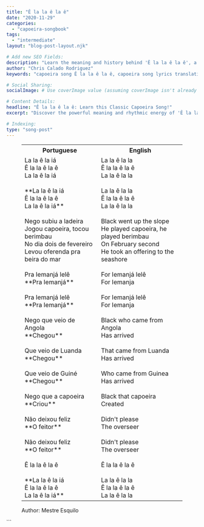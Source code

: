 ```yaml
---
title: "Ê la la ê la ê"
date: "2020-11-29"
categories:
  - "capoeira-songbook"
tags:
  - "intermediate"
layout: "blog-post-layout.njk"

# Add new SEO Fields:
description: "Learn the meaning and history behind 'Ê la la ê la ê', a classic intermediate-level Capoeira song. Perfect your roda performance!"
author: "Chris Calado Rodriguez"
keywords: "capoeira song Ê la la ê la ê, capoeira song lyrics translation, intermediate capoeira songs, capoeira music roda, capoeira song meaning, learn capoeira songs, capoeira songbook online, traditional capoeira songs"

# Social Sharing:
socialImage: # Use coverImage value (assuming coverImage isn't already defined, leave this comment, otherwise, replace with 'coverImage')

# Content Details:
headline: "Ê la la ê la ê: Learn this Classic Capoeira Song!"
excerpt: "Discover the powerful meaning and rhythmic energy of 'Ê la la ê la ê', an essential song for intermediate capoeiristas looking to enhance their roda presence and understanding."

# Indexing:
type: "song-post"
---
```



<figure>
<table class="capoeira-table">
    <tr class="header-row">
        <th>Portuguese</th>
        <th>English</th>
    </tr>
    <tr>
        <td>La la ê la iá<br>Ê la la ê la ê<br>La la ê la iá<br><br>**La la ê la iá<br>Ê la la ê la ê<br>La la ê la iá**<br><br>Nego subiu a ladeira<br>Jogou capoeira, tocou berimbau<br>No dia dois de fevereiro<br>Levou oferenda pra beira do mar<br><br>Pra Iemanjá lelê<br>**Pra Iemanjá**<br><br>Pra Iemanjá lelê<br>**Pra Iemanjá**<br><br>Nego que veio de Angola<br>**Chegou**<br><br>Que veio de Luanda<br>**Chegou**<br><br>Que veio de Guiné<br>**Chegou**<br><br>Nego que a capoeira<br>**Criou**<br><br>Não deixou feliz<br>**O feitor**<br><br>Não deixou feliz<br>**O feitor**<br><br>Ê la la ê la ê<br><br>**La la ê la iá<br>Ê la la ê la ê<br>La la ê la iá**</td>
        <td>La la ê la la<br>Ê la la ê la ê<br>La la ê la la<br><br>La la ê la la<br>Ê la la ê la ê<br>La la ê la la<br><br>Black went up the slope<br>He played capoeira, he played berimbau<br>On February second<br>He took an offering to the seashore<br><br>For Iemanjá lelê<br>For Iemanja<br><br>For Iemanjá lelê<br>For Iemanja<br><br>Black who came from Angola<br>Has arrived<br><br>That came from Luanda<br>Has arrived<br><br>Who came from Guinea<br>Has arrived<br><br>Black that capoeira<br>Created<br><br>Didn't please<br>The overseer<br><br>Didn't please<br>The overseer<br><br>Ê la la ê la ê<br><br>La la ê la la<br>Ê la la ê la ê<br>La la ê la la</td>
    </tr>
</table>
<figcaption>
Author: Mestre Esquilo
</figcaption>
</figure>
```